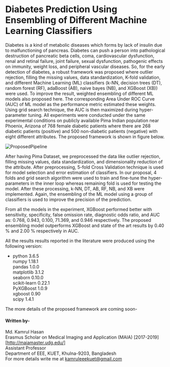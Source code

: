 # Diabetes Prediction Using Ensembling of Different Machine Learning Classifiers
Diabetes is a kind of metabolic diseases which forms by lack of insulin due to malfunctioning of pancreas. Diabetes can push a person into pathological destruction of pancreatic beta cells, coma, cardiovascular dysfunction, renal and retinal failure, joint failure, sexual dysfunction, pathogenic effects on immunity, weight loss, and peripheral vascular diseases. So, for the early detection of diabetes, a  robust  framework  was proposed where outlier rejection, filling the missing values, data standardization, K-fold validation, and different Machine Learning (ML) classifiers (k-NN, decision trees (DT), random forest (RF), adaBoost (AB), naive bayes (NB), and XGBoost (XB)) were used. To improve the result, weighted ensembling of different ML models also proposed here. The corresponding Area Under ROC Curve (AUC) of ML model as the performance metric estimated these weights. Using grid search technique, the AUC is then maximized during hyper-parameter tuning. All experiments were conducted under the same experimental conditions on publicly available Pima Indian population near Phoenix, Arizona of 768 female diabetic patients where there are 268 diabetic patients (positive) and 500 non-diabetic patients (negative) with eight different attributes. The proposed framework is shown in figure below.

![ProposedPipeline](https://user-images.githubusercontent.com/32570071/74607847-81597a80-5106-11ea-87f1-95e6adf69170.png)

After having Pima Dataset, we preprocessed the data like outlier rejection, filling missing values, data standardization, and dimensionality reduction of the attribute. After preprocessing, 5-fold Cross Validation technique is used for model selection and error estimation of classifiers. In our proposal, 4 folds and grid search algorithm were used to train and fine-tune the hyper-parameters in the inner loop whereas remaining fold is used for testing the model. After these processing, k-NN, DT, AB, RF, NB, and XB were implemented. Again, the ensembling of the ML model using a group of classifiers is used to improve the precision of the prediction. 

From all the models in the experiment, XGBoost performed better with sensitivity, specificity, false omission rate, diagnostic odds ratio, and AUC as: 0.768, 0.943, 0.100, 71.369, and 0.946 respectively. The proposed ensembling model outperforms XGBoost and state of the art results by 0.40 % and 2.00 % respectively in AUC. 

All the results results reported in the literature were produced using the following version: <br>
- python 3.6.5 <br>
numpy                1.18.1 <br>
pandas               1.0.0 <br>
matplotlib           3.1.2 <br>
seaborn              0.10.0 <br>
scikit-learn         0.22.1 <br>
PyXGBoost            1.0.9 <br>
xgboost              0.90 <br>
scipy                1.4.1 <br>


The more details of the proposed framework are coming soon- <br>

#### Written by-  <br>
Md. Kamrul Hasan <br> 
Erasmus Scholar on Medical Imaging and Application (MAIA) [2017-2019] [http://maiamaster.udg.edu/] <br> 
Assistant Professor <br>
Department of EEE, KUET, Khulna-9203, Bangladesh <br>
For more details write me at kamruleeekuet@gmail.com <br>

